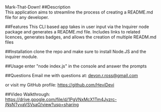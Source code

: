 Mark-That-Down!
##Description
<br>
This application aims to streamline the process of creating a README.md file for any developer.

##Features
This CLI based app takes in user input via the Inquirer node package and generates a README.md file. Includes links to related licences, generates badges, and allows the creation of multiple READM.md files

##Installation
clone the repo and make sure to install Node.JS and the inquirer module.

##Usage
enter "node index.js" in the console and answer the prompts

##Questions
Email me with questions at: devon.r.ross@gmail.com

or visit my GitHub profile: https://github.com/HeviDevi

##Video Walkthrough:
https://drive.google.com/file/d/1PgVNxMcX1Tm4Jyzrc-jNsNTyvaVSVsaO/view?usp=sharing 
